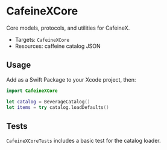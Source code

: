 # CafeineXCore

Core models, protocols, and utilities for CafeineX.

- Targets: `CafeineXCore`
- Resources: caffeine catalog JSON

## Usage

Add as a Swift Package to your Xcode project, then:

```swift
import CafeineXCore

let catalog = BeverageCatalog()
let items = try catalog.loadDefaults()
```

## Tests

`CafeineXCoreTests` includes a basic test for the catalog loader.
